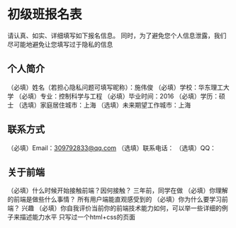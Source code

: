 # 初级班报名表

请认真、如实、详细填写如下报名信息。
同时，为了避免您个人信息泄露，我们尽可能地避免让您填写过于隐私的信息

## 个人简介

（必填）姓名（若担心隐私问题可填写昵称）：施伟俊
（必填）学校：华东理工大学
（必填）专业：控制科学与工程
（必填）毕业时间：2016
（必填）学历：硕士
（选填）家庭居住城市：上海
（选填）未来期望工作城市：上海

## 联系方式

（必填）Email：309792833@qq.com
（选填）联系电话：
（选填）QQ：

## 关于前端

（必填）什么时候开始接触前端？因何接触？
  三年前，同学在做
（必填）你理解的前端是做些什么事情？
  所有用户端能直观感受到的
（必填）你为什么要学习前端？
  兴趣
（必填）你自我评价当前你的前端技术能力如何，可以举一些详细的例子来描述能力水平
  只写过一个html+css的页面
